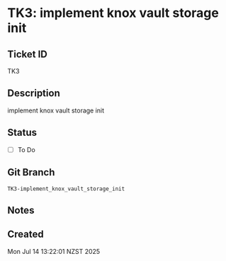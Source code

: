 # TK3: implement knox vault storage init

## Ticket ID
TK3

## Description
implement knox vault storage init

## Status
- [ ] To Do

## Git Branch
`TK3-implement_knox_vault_storage_init`

## Notes

## Created
Mon Jul 14 13:22:01 NZST 2025
